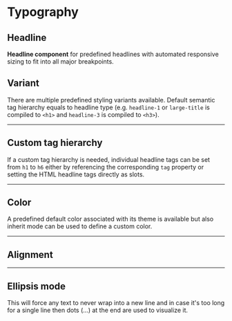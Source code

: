 # Typography

## Headline

**Headline component** for predefined headlines with automated responsive sizing to fit into all major breakpoints.

## Variant
There are multiple predefined styling variants available. Default semantic tag hierarchy equals to headline type (e.g. `headline-1` or `large-title` is compiled to `<h1>` and `headline-3` is compiled to `<h3>`).

<Playground :themeable="true">
  <template v-slot="{theme}">
    <p-headline :theme="theme" variant="large-title">The quick brown fox jumps over the lazy dog</p-headline>
    <p-headline :theme="theme" variant="headline-1">The quick brown fox jumps over the lazy dog</p-headline>
    <p-headline :theme="theme" variant="headline-2">The quick brown fox jumps over the lazy dog</p-headline>
    <p-headline :theme="theme" variant="headline-3">The quick brown fox jumps over the lazy dog</p-headline>
    <p-headline :theme="theme" variant="headline-4">The quick brown fox jumps over the lazy dog</p-headline>
    <p-headline :theme="theme" variant="headline-5">The quick brown fox jumps over the lazy dog</p-headline>
  </template>
</Playground>

---

## Custom tag hierarchy
If a custom tag hierarchy is needed, individual headline tags can be set from `h1` to `h6` either by referencing the corresponding `tag` property or setting the HTML headline tags directly as slots. 

<Playground :themeable="true">
  <template v-slot="{theme}">
    <p-headline :theme="theme" variant="headline-1" tag="h3">The quick brown fox jumps over the lazy dog</p-headline>
    <p-headline :theme="theme" variant="headline-3" tag="h1">The quick brown fox jumps over the lazy dog</p-headline>
    <p-headline :theme="theme" variant="headline-1"><h3>The quick brown fox jumps over the lazy dog</h3></p-headline>
    <p-headline :theme="theme" variant="headline-3"><h1>The quick brown fox jumps over the lazy dog</h1></p-headline>
  </template>
</Playground>

---

## Color
A predefined default color associated with its theme is available but also inherit mode can be used to define a custom color.

<Playground :themeable="true">
  <template #configurator>
    <select @change="color = $event.target.value">
      <option disabled>Select a color</option>
      <option value="default" selected>Default</option>
      <option value="inherit">Inherit</option>
    </select>
  </template>
  <template v-slot="{theme}">
    <p-headline :theme="theme" variant="headline-3" :color="color" :style="isInheritColor">The quick brown fox jumps over the lazy dog</p-headline>
  </template>
</Playground>

---

## Alignment

<Playground :themeable="true">
  <template #configurator>
    <select @change="align = $event.target.value">
      <option disabled>Select an alignment</option>
      <option value="left">Left</option>
      <option value="center" selected>Center</option>
      <option value="right">Right</option>
    </select>
  </template>
  <template v-slot="{theme}">
    <p-headline :theme="theme" variant="headline-3" :align="align">The quick brown fox jumps over the lazy dog</p-headline>
  </template>
</Playground>

---

## Ellipsis mode
This will force any text to never wrap into a new line and in case it's too long for a single line then dots (…) at the end are used to visualize it.

<Playground :themeable="true">
  <template v-slot="{theme}">
  <p-headline :theme="theme" variant="headline-3" ellipsis="true">Lorem ipsum dolor sit amet, consetetur sadipscing elitr, sed diam nonumy eirmod tempor invidunt ut labore et dolore magna aliquyam erat, sed diam voluptua. At vero eos et accusam et justo duo dolores et ea rebum.</p-headline>
  </template>
</Playground>

<script lang="ts">
  import { Component, Vue } from 'vue-property-decorator';
  
  @Component
  export default class PlaygroundTypography extends Vue {
    public color: string = 'default';
    public align: string = 'center';
    
    public get isInheritColor() {
      return this.color === 'inherit' ? 'color: deeppink' : undefined;
    }
  }
</script>